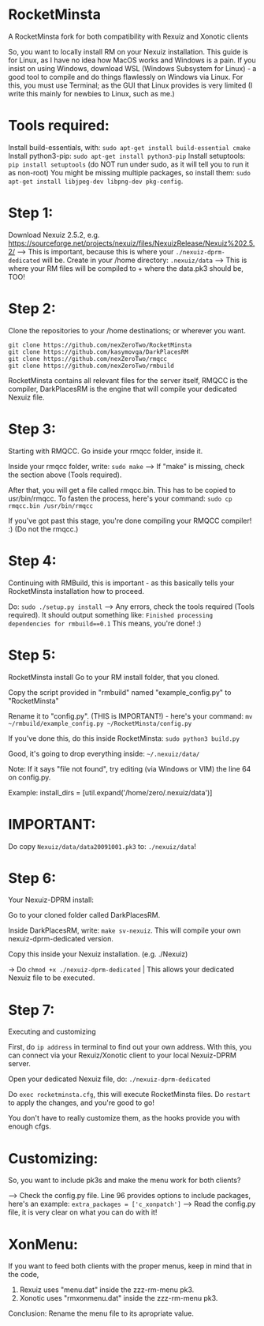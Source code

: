 # RocketMinsta
A RocketMinsta fork for both compatibility with Rexuiz and Xonotic clients

So, you want to locally install RM on your Nexuiz installation. This guide is for Linux, as I have no idea how MacOS works and Windows is a pain.
If you insist on using Windows, download WSL (Windows Subsystem for Linux) - a good tool to compile and do things flawlessly on Windows via Linux.
For this, you must use Terminal; as the GUI that Linux provides is very limited (I write this mainly for newbies to Linux, such as me.)

# Tools required:
Install build-essentials, with: ```sudo apt-get install build-essential cmake```
Install python3-pip: ```sudo apt-get install python3-pip```
Install setuptools: ```pip install setuptools``` (do NOT run under sudo, as it will tell you to run it as non-root)
You might be missing multiple packages, so install them: ```sudo apt-get install libjpeg-dev libpng-dev pkg-config```.

# Step 1: 
Download Nexuiz 2.5.2, e.g. https://sourceforge.net/projects/nexuiz/files/NexuizRelease/Nexuiz%202.5.2/
--> This is important, because this is where your ```./nexuiz-dprm-dedicated``` will be.
Create in your /home directory: ```.nexuiz/data```
--> This is where your RM files will be compiled to + where the data.pk3 should be, TOO!

# Step 2: 
Clone the repositories to your /home destinations; or wherever you want.
```
git clone https://github.com/nexZeroTwo/RocketMinsta
git clone https://github.com/kasymovga/DarkPlacesRM
git clone https://github.com/nexZeroTwo/rmqcc
git clone https://github.com/nexZeroTwo/rmbuild
```

RocketMinsta contains all relevant files for the server itself, RMQCC is the compiler, DarkPlacesRM is the engine that will compile your dedicated Nexuiz file.

# Step 3: 
Starting with RMQCC.
Go inside your rmqcc folder, inside it.

Inside your rmqcc folder, write: ```sudo make```
--> If "make" is missing, check the section above (Tools required).

After that, you will get a file called rmqcc.bin. This has to be copied to usr/bin/rmqcc. 
To fasten the process, here's your command: ```sudo cp rmqcc.bin /usr/bin/rmqcc```

If you've got past this stage, you're done compiling your RMQCC compiler! :) (Do not the rmqcc.)

# Step 4: 
Continuing with RMBuild, this is important - as this basically tells your RocketMinsta installation how to proceed.

Do: ```sudo ./setup.py install```
--> Any errors, check the tools required (Tools required).
It should output something like: ```Finished processing dependencies for rmbuild==0.1```
This means, you're done! :)

# Step 5: 
RocketMinsta install
Go to your RM install folder, that you cloned.

Copy the script provided in "rmbuild" named "example_config.py" to "RocketMinsta"

Rename it to "config.py". (THIS is IMPORTANT!) - here's your command: ```mv ~/rmbuild/example_config.py ~/RocketMinsta/config.py```

If you've done this, do this inside RocketMinsta: ```sudo python3 build.py```

Good, it's going to drop everything inside: ```~/.nexuiz/data/```

Note: If it says "file not found", try editing (via Windows or VIM) the line 64 on config.py.

Example: install_dirs = [util.expand('/home/zero/.nexuiz/data')]

# IMPORTANT:
Do copy ```Nexuiz/data/data20091001.pk3``` to: ```./nexuiz/data```!

# Step 6: 
Your Nexuiz-DPRM install:

Go to your cloned folder called DarkPlacesRM.

Inside DarkPlacesRM, write: ```make sv-nexuiz```. This will compile your own nexuiz-dprm-dedicated version. 

Copy this inside your Nexuiz installation. (e.g. ./Nexuiz)

-> Do ```chmod +x ./nexuiz-dprm-dedicated``` | This allows your dedicated Nexuiz file to be executed. 

# Step 7:
Executing and customizing

First, do ```ip address``` in terminal to find out your own address. With this, you can connect via your Rexuiz/Xonotic client to your local Nexuiz-DPRM server.

Open your dedicated Nexuiz file, do: ```./nexuiz-dprm-dedicated```

Do ```exec rocketminsta.cfg```, this will execute RocketMinsta files. Do ```restart``` to apply the changes, and you're good to go!

You don't have to really customize them, as the hooks provide you with enough cfgs.

# Customizing:
So, you want to include pk3s and make the menu work for both clients?

--> Check the config.py file. Line 96 provides options to include packages, here's an example: ```extra_packages = ['c_xonpatch']```
--> Read the config.py file, it is very clear on what you can do with it!

# XonMenu:
If you want to feed both clients with the proper menus, keep in mind that in the code, 
1) Rexuiz uses "menu.dat" inside the zzz-rm-menu pk3.
2) Xonotic uses "rmxonmenu.dat" inside the zzz-rm-menu pk3.

Conclusion: Rename the menu file to its apropriate value.

